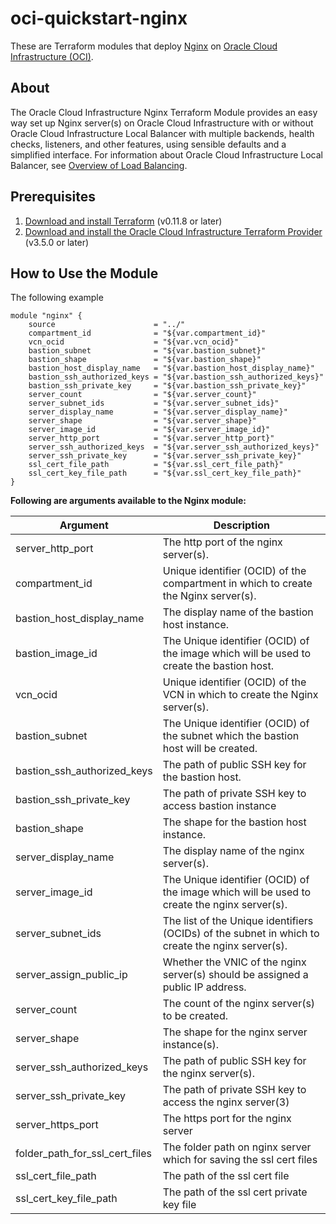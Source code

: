 # oci-quickstart-nginx
These are Terraform modules that deploy [Nginx](https://www.nginx.com/) on [Oracle Cloud Infrastructure (OCI)](https://cloud.oracle.com/en_US/cloud-infrastructure).

## About
The Oracle Cloud Infrastructure Nginx Terraform Module provides an easy way set up Nginx server(s) on Oracle Cloud Infrastructure with or without Oracle Cloud Infrastructure Local Balancer with multiple backends, health checks, listeners, and other features, using sensible defaults and a simplified interface. For information about Oracle Cloud Infrastructure Local Balancer, see [Overview of Load Balancing](https://docs.cloud.oracle.com/iaas/Content/Balance/Concepts/balanceoverview.htm).

## Prerequisites
1. [Download and install Terraform](https://www.terraform.io/downloads.html) (v0.11.8 or later)
2. [Download and install the Oracle Cloud Infrastructure Terraform Provider](https://github.com/oracle/terraform-provider-oci) (v3.5.0 or later)

## How to Use the Module
The following example

```hcl
module "nginx" {
    source                      = "../"
    compartment_id              = "${var.compartment_id}"
    vcn_ocid                    = "${var.vcn_ocid}"
    bastion_subnet              = "${var.bastion_subnet}"
    bastion_shape               = "${var.bastion_shape}"
    bastion_host_display_name   = "${var.bastion_host_display_name}"
    bastion_ssh_authorized_keys = "${var.bastion_ssh_authorized_keys}"
    bastion_ssh_private_key     = "${var.bastion_ssh_private_key}"
    server_count                = "${var.server_count}"
    server_subnet_ids           = "${var.server_subnet_ids}"
    server_display_name         = "${var.server_display_name}"
    server_shape                = "${var.server_shape}"
    server_image_id             = "${var.server_image_id}"
    server_http_port            = "${var.server_http_port}"
    server_ssh_authorized_keys  = "${var.server_ssh_authorized_keys}"
    server_ssh_private_key      = "${var.server_ssh_private_key}"
    ssl_cert_file_path          = "${var.ssl_cert_file_path}"
    ssl_cert_key_file_path      = "${var.ssl_cert_key_file_path}"
}
```

**Following are arguments available to the Nginx module:**

Argument | Description
--- | ---
server_http_port | The http port of the nginx server(s).
compartment_id | Unique identifier (OCID) of the compartment in which to create the Nginx server(s).
bastion_host_display_name | The display name of the bastion host instance.
bastion_image_id | The Unique identifier (OCID) of the image which will be used to create the bastion host.
vcn_ocid | Unique identifier (OCID) of the VCN in which to create the Nginx server(s).
bastion_subnet | The Unique identifier (OCID) of the subnet which the bastion host will be created.
bastion_ssh_authorized_keys | The path of public SSH key for the bastion host.
bastion_ssh_private_key | The path of private SSH key to access bastion instance
bastion_shape | The shape for the bastion host instance.
server_display_name | The display name of the nginx server(s).
server_image_id | The Unique identifier (OCID) of the image which will be used to create the nginx server(s).
server_subnet_ids | The list of the Unique identifiers (OCIDs) of the subnet in which to create the nginx server(s).
server_assign_public_ip | Whether the VNIC of the nginx server(s) should be assigned a public IP address.
server_count | The count of the nginx server(s) to be created.
server_shape | The shape for the nginx server instance(s).
server_ssh_authorized_keys | The path of public SSH key for the nginx server(s).
server_ssh_private_key | The path of private SSH key to access the nginx server(3)
server_https_port | The https port for the nginx server
folder_path_for_ssl_cert_files | The folder path on nginx server which for saving the ssl cert files
ssl_cert_file_path | The path of the ssl cert file
ssl_cert_key_file_path | The path of the ssl cert private key file
